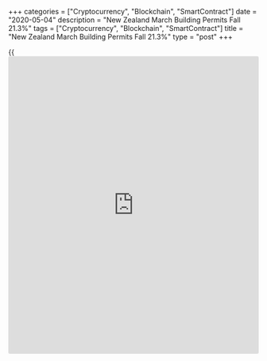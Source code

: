+++
categories = ["Cryptocurrency", "Blockchain", "SmartContract"]
date = "2020-05-04"
description = "New Zealand March Building Permits Fall 21.3%"
tags = ["Cryptocurrency", "Blockchain", "SmartContract"]
title = "New Zealand March Building Permits Fall 21.3%"
type = "post"
+++

{{<iframe id="large-banner" src="https://www.bounty.group/#slide=14.0" width="100%" height="600" scrolling="no" style="border: 0px solid rgb(216, 221, 230); border-radius: 3px;">}}

The total number of building permits issued in New Zealand in March
tumbled a seasonally adjusted 21.3 percent on month in March, Statistics
New Zealand said on Tuesday - standing at 2,904.

That follows the upwardly revised 5.7 percent increase in February
(originally 4.7 percent).

In March, dwellings were consented for: 1,722 stand-alone houses; 788
townhouses, flats, and units; 290 apartments; and 104 retirement village
units.

In the year ended March 2020, the actual number of new dwellings
consented was 37,606, up 9.0 percent from the March 2019 year.

The annual value of non-residential building work consented was NZ$7.1
billion, down 0.4 percent on year.

By region, the numbers of new dwellings consented in the year ended
March 2020 (compared with the March 2019 year) were: 14,932 in Auckland
- up 7.6 percent; 4,195 in Waikato - up 7.2 percent; 3,296 in Wellington
- up 22 percent; 5,932 in rest of North Island - up 8.0 percent; 5,446
in Canterbury - up 11 percent; and 3,804 in rest of South Island - up
5.5 percent.

Non-residential building consents totaled NZ$7.1 billion, down 0.4
percent on year. This series can be influenced by price changes - non-
residential construction prices (as measured by the capital goods price
index) were up 5.4 percent in the December 2019 year.

In the March 2020 year, the non-residential building types with the
highest values included: shops, restaurants, and bars - NZ$960 million
(down 16 percent); education buildings - NZ$932 million (down 18
percent); and offices, administration, and public transport buildings -
NZ$926 million (up 0.3 percent).

For comments and feedback [contact](https://www.playgroundfx.com/contact/): editorial@rtt[news](https://www.letsplayfx.com/blog/forex-news-website/).com

[Economic News][1]

 **What parts of the world are seeing the best (and worst) economic
performances lately? Click[here][2] to check out our [Econ Scorecard][2]
and find out! See up-to-the-moment [ranking](https://www.playgroundfx.com/blog/crypto-exchange-ranking/)s for the best and worst
performers in [GDP][3], [unemployment rate][4], [inflation][5] and much
more.**

   1. www.rtt[news](https://www.letsplayfx.com/blog/forex-news-website/).com/Content/EconomicNews.aspx
   2. www.rtt[news](https://www.letsplayfx.com/blog/forex-news-website/).com/economic-scorecard/world-rank/industrial-production/highest-performance.aspx
   3. www.rtt[news](https://www.letsplayfx.com/blog/forex-news-website/).com/economic-scorecard/world-rank/GDP/highest-performance.aspx
   4. www.rtt[news](https://www.letsplayfx.com/blog/forex-news-website/).com/economic-scorecard/world-rank/unemployment-rate/lowest-performance.aspx
   5. www.rtt[news](https://www.letsplayfx.com/blog/forex-news-website/).com/economic-scorecard/world-rank/CPI/highest-performance.aspx